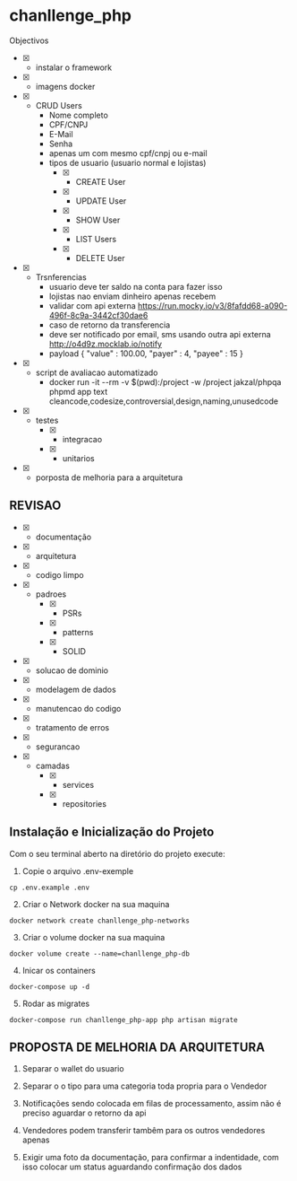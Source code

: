 # chanllenge_php

Objectivos
- [X] - instalar o framework
- [X] - imagens docker
- [X] - CRUD Users
    - Nome completo
    - CPF/CNPJ
    - E-Mail
    - Senha
    - apenas um com mesmo cpf/cnpj ou e-mail
    - tipos de usuario (usuario normal e lojistas)
        - [X] - CREATE User
        - [X] - UPDATE User
        - [X] - SHOW User
        - [X] - LIST Users
        - [X] - DELETE User
- [X] - Trsnferencias
    - usuario deve ter saldo na conta para fazer isso
    - lojistas nao enviam dinheiro apenas recebem
    - validar com api externa https://run.mocky.io/v3/8fafdd68-a090-496f-8c9a-3442cf30dae6
    - caso de retorno da transferencia
    - deve ser notificado por email, sms usando outra api externa http://o4d9z.mocklab.io/notify
    - payload 
        {
            "value" : 100.00,
            "payer" : 4,
            "payee" : 15
        }
- [X] - script de avaliacao automatizado
    - docker run -it --rm -v $(pwd):/project -w /project jakzal/phpqa phpmd app text cleancode,codesize,controversial,design,naming,unusedcode
- [X] - testes
    - [X] - integracao
    - [X] - unitarios
- [X] - porposta de melhoria para a arquitetura

## REVISAO

- [X] - documentação
- [X] - arquitetura
- [X] - codigo limpo
- [X] - padroes
    - [X] - PSRs
    - [X] - patterns
    - [X] - SOLID
- [X] - solucao de dominio
- [X] - modelagem de dados
- [X] - manutencao do codigo
- [X] - tratamento de erros
- [X] - segurancao
- [X] - camadas
    - [X] - services
    - [X] - repositories


## Instalação e Inicialização do Projeto

Com o seu terminal aberto na diretório do projeto execute:

1. Copie o arquivo .env-exemple
```
cp .env.example .env 
```

2. Criar o Network docker na sua maquina
```
docker network create chanllenge_php-networks
```

3. Criar o volume docker na sua maquina
```
docker volume create --name=chanllenge_php-db
```

4. Inicar os containers
```
docker-compose up -d
```

5. Rodar as migrates
```
docker-compose run chanllenge_php-app php artisan migrate
```

## PROPOSTA DE MELHORIA DA ARQUITETURA
1. Separar o wallet do usuario

2. Separar o o tipo para uma categoria toda propria para o Vendedor

3. Notificações sendo colocada em filas de processamento, assim não é preciso aguardar o retorno da api

4. Vendedores podem transferir tambêm para os outros vendedores apenas

5. Exigir uma foto da documentação, para confirmar a indentidade, com isso colocar um status aguardando confirmação dos dados
